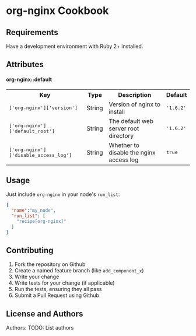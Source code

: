 org-nginx Cookbook
==================

Requirements
------------
Have a development environment with Ruby 2+ installed.

Attributes
----------

#### org-nginx::default
<table>
  <tr>
    <th>Key</th>
    <th>Type</th>
    <th>Description</th>
    <th>Default</th>
  </tr>
  <tr>
    <td><tt>['org-nginx']['version']</tt></td>
    <td>String</td>
    <td>Version of nginx to install</td>
    <td><tt>'1.6.2'</tt></td>
  </tr>
  <tr>
    <td><tt>['org-nginx']['default_root']</tt></td>
    <td>String</td>
    <td>The default web server root directory</td>
    <td><tt>'1.6.2'</tt></td>
  </tr>
  <tr>
    <td><tt>['org-nginx']['disable_access_log']</tt></td>
    <td>String</td>
    <td>Whether to disable the nginx access log</td>
    <td><tt>true</tt></td>
  </tr>
</table>

Usage
-----
Just include `org-nginx` in your node's `run_list`:

```json
{
  "name":"my_node",
  "run_list": [
    "recipe[org-nginx]"
  ]
}
```

Contributing
------------
1. Fork the repository on Github
2. Create a named feature branch (like `add_component_x`)
3. Write your change
4. Write tests for your change (if applicable)
5. Run the tests, ensuring they all pass
6. Submit a Pull Request using Github

License and Authors
-------------------
Authors: TODO: List authors

